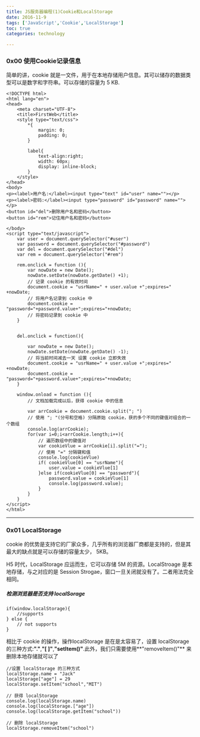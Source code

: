 ```yaml
---
title: JS服务器编程(1)Cookie和LocalStorage  
date: 2016-11-9    
tags: ['JavaScript','Cookie','LocalStorage']
toc: true
categories: technology

---
```

### 0x00 使用Cookie记录信息
简单的讲，cookie 就是一文件，用于在本地存储用户信息。其可以储存的数据类型可以是数字和字符串。可以存储的容量为 5 KB.


```
<!DOCTYPE html>
<html lang="en">
<head>
	<meta charset="UTF-8">
	<title>FirstWeb</title>
	<style type="text/css">
		*{
			margin: 0;
			padding: 0;
		}

		label{
			text-align:right;
			width: 60px;
			display: inline-block;
		}
	</style>
</head>
<body>
<p><label>用户名:</label><input type="text" id="user" name=""></p>
<p><label>密码:</label><input type="password" id="password" name=""></p>
<button id="del">删除用户名和密码</button>
<button id="rem">记住用户名和密码</button>

</body>
<script type="text/javascript">
	var user = document.querySelector("#user")
	var password = document.querySelector("#password")
	var del = document.querySelector("#del")
	var rem = document.querySelector("#rem")

	rem.onclick = function (){
		var nowDate = new Date();
		nowDate.setDate(nowDate.getDate() +1);
		// 记录 cookie 的有效时间
		document.cookie = "usrName=" + user.value +";expires=" +nowDate;
		// 将用户名记录到 cookie 中
		document.cookie = "password="+password.value+";expires="+nowDate; 
		// 将密码记录到 cookie 中		
	}


	del.onclick = function(){		
		
		var nowDate = new Date();
		nowDate.setDate(nowDate.getDate() -1);
		// 将当前时间减去一天 设置 cookie 立即失效
		document.cookie = "usrName=" + user.value +";expires=" +nowDate;
		document.cookie = "password="+password.value+";expires="+nowDate; 
	}

	window.onload = function (){
		// 文档加载完成以后，获得 cookie 中的信息

		var arrCookie = document.cookie.split("; ")
		// 使用 "; "(分号和空格) 分隔原始 cookie，获的多个不同的键值对组合的一个数组
		console.log(arrCookie);
    	for(var i=0;i<arrCookie.length;i++){
    		// 遍历数组中的键值对
    		var cookieVlue = arrCookie[i].split("=");
    		// 使用 "=" 分隔键和值
    		console.log(cookieVlue)
    		if( cookieVlue[0] == "usrName"){
    			user.value = cookieVlue[1]
    		}else if(cookieVlue[0] == "password"){
    			password.value = cookieVlue[1]
    			console.log(password.value);
    		}
    	}
	}
</script>
</html>
```

---
### 0x01 LocalStorage
cookie 的优势是支持它的厂家众多，几乎所有的浏览器厂商都是支持的，但是其最大的缺点就是可以存储的容量太少， 5KB。

H5 时代，LocalStorage 应运而生，它可以存储 5M 的资源。LocalStroage 是本地存储，与之对应的是 Session Strogae，窗口一旦关闭就没有了。二者用法完全相同。

##### 检测浏览器是否支持 localSorage

```
if(window.localStorage){
    //supports
} else {
    // not supports
}
```

相比于 cookie 的操作，操作localStorage 是在是太容易了，设置  localStorage 的三种方式:**"."**,**"[ ]"**,**"setItem()"**.此外，我们只需要使用**"removeItem()"** 来删除本地存储就可以了

```
//设置 localStorage 的三种方式
localStorage.name = "Jack"
localStorage["age"] = 29
localStorage.setItem("school","MIT")

// 获得 localStorage
console.log(localStorage.name)
console.log(localStorage.["age"])
console.log(localStorage.getItem("school"))

// 删除 localStorage
localStorage.removeItem("school")
```


